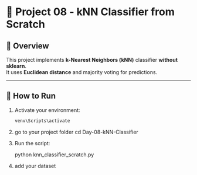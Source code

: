 # 🤖 Project 08 - kNN Classifier from Scratch

## 📌 Overview
This project implements **k-Nearest Neighbors (kNN)** classifier **without sklearn**.  
It uses **Euclidean distance** and majority voting for predictions.

---

## 🚀 How to Run
1. Activate your environment:
   ```bash
   venv\Scripts\activate

2. go to your project folder
   cd Day-08-kNN-Classifier

3. Run the script:

    python knn_classifier_scratch.py

4. add your dataset
